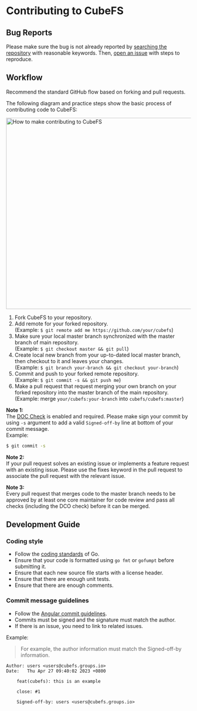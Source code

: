 # Contributing to CubeFS

## Bug Reports

Please make sure the bug is not already reported by [searching the repository](https://github.com/cubefs/cubefs/search?q=&type=Issues&utf8=%E2%9C%93) with reasonable keywords. Then, [open an issue](https://github.com/cubefs/cubefs/issues) with steps to reproduce.

## Workflow

Recommend the standard GitHub flow based on forking and pull requests.

The following diagram and practice steps show the basic process of contributing code to CubeFS:

<img src="https://ocs-cn-north1.heytapcs.com/cubefs/github/workflow.png" height="520" alt="How to make contributing to CubeFS"></img>

1. Fork CubeFS to your repository.
2. Add remote for your forked repository.<br>(Example: `$ git remote add me https://github.com/your/cubefs`)
3. Make sure your local master branch synchronized with the master branch of main repository. <br>(Example: `$ git checkout master && git pull`)
4. Create local new branch from your up-to-dated local master branch, then checkout to it and leaves your changes. <br>(Example: `$ git branch your-branch && git checkout your-branch`)
5. Commit and push to your forked remote repository.<br>(Example: `$ git commit -s && git push me`)
6. Make a pull request that request merging your own branch on your forked repository into the master branch of the main repository.<br>(Example: merge `your/cubefs:your-branch` into `cubefs/cubefs:master`)

**Note 1:**<br>
The [DOC Check](https://github.com/apps/dco) is enabled and required. Please make sign your commit by using `-s` argument to add a valid `Signed-off-by` line at bottom of your commit message.<br>
Example:
```bash
$ git commit -s
```

**Note 2:**<br>
If your pull request solves an existing issue or implements a feature request with an existing issue. 
Please use the fixes keyword in the pull request to associate the pull request with the relevant issue.

**Note 3:**<br>
Every pull request that merges code to the master branch needs to be approved by at least one core maintainer for code review and pass all checks (including the DCO check) before it can be merged.

## Development Guide

### Coding style

- Follow the [coding standards](https://go.dev/doc/effective_go) of Go.
- Ensure that your code is formatted using `go fmt` or `gofumpt` before submitting it.
- Ensure that each new source file starts with a license header.
- Ensure that there are enough unit tests.
- Ensure that there are enough comments.

### Commit message guidelines

- Follow the [Angular commit guidelines](https://github.com/angular/angular/blob/main/CONTRIBUTING.md#commit).
- Commits must be signed and the signature must match the author.
- If there is an issue, you need to link to related issues.

Example:

> For example, the author information must match the Signed-off-by information.

```shell
Author: users <users@cubefs.groups.io>
Date:   Thu Apr 27 09:40:02 2023 +0800

    feat(cubefs): this is an example
    
    close: #1
    
    Signed-off-by: users <users@cubefs.groups.io>
```